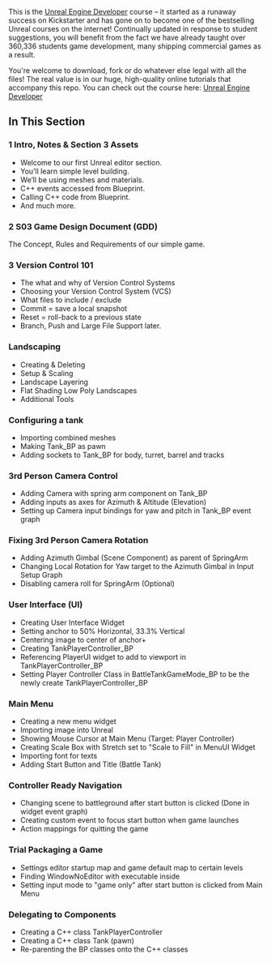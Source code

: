 This is the [Unreal Engine Developer]( http://gdev.tv/urcgithub) course – it started as a runaway success on Kickstarter and has gone on to become one of the bestselling Unreal courses on the internet! Continually updated in response to student suggestions, you will benefit from the fact we have already taught over 360,336 students game development, many shipping commercial games as a result.

You're welcome to download, fork or do whatever else legal with all the files! The real value is in our huge, high-quality online tutorials that accompany this repo. You can check out the course here: [Unreal Engine Developer]( http://gdev.tv/urcgithub)

## In This Section

### 1 Intro, Notes & Section 3 Assets ###

+ Welcome to our first Unreal editor section.
+ You’ll learn simple level building.
+ We’ll be using meshes and materials.
+ C++ events accessed from Blueprint.
+ Calling C++ code from Blueprint.
+ And much more.

### 2 S03 Game Design Document (GDD) ###

The Concept, Rules and Requirements of our simple game.

### 3 Version Control 101 ###

+ The what and why of Version Control Systems
+ Choosing your Version Control System (VCS)
+ What files to include / exclude
+ Commit = save a local snapshot
+ Reset = roll-back to a previous state
+ Branch, Push and Large File Support later.

### Landscaping

+ Creating & Deleting
+ Setup & Scaling
+ Landscape Layering
+ Flat Shading Low Poly Landscapes
+ Additional Tools

### Configuring a tank

+ Importing combined meshes
+ Making Tank_BP as pawn
+ Adding sockets to Tank_BP for body, turret, barrel and tracks

### 3rd Person Camera Control

+ Adding Camera with spring arm component on Tank_BP
+ Adding inputs as axes for Azimuth & Altitude (Elevation)
+ Setting up Camera input bindings for yaw and pitch in Tank_BP event graph

### Fixing 3rd Person Camera Rotation

+ Adding Azimuth Gimbal (Scene Component) as parent of SpringArm
+ Changing Local Rotation for Yaw target to the Azimuth Gimbal in Input Setup Graph
+ Disabling camera roll for SpringArm (Optional)

### User Interface (UI)

+ Creating User Interface Widget
+ Setting anchor to 50% Horizontal, 33.3% Vertical
+ Centering image to center of anchor+
+ Creating TankPlayerController_BP
+ Referencing PlayerUI widget to add to viewport in TankPlayerController_BP
+ Setting Player Controller Class in BattleTankGameMode_BP to be the newly create TankPlayerController_BP

### Main Menu

+ Creating a new menu widget
+ Importing image into Unreal
+ Showing Mouse Cursor at Main Menu (Target: Player Controller)
+ Creating Scale Box with Stretch set to "Scale to Fill" in MenuUI Widget
+ Importing font for texts
+ Adding Start Button and Title (Battle Tank)

### Controller Ready Navigation

+ Changing scene to battleground after start button is clicked (Done in widget event graph)
+ Creating custom event to focus start button when game launches
+ Action mappings for quitting the game

### Trial Packaging a Game

+ Settings editor startup map and game default map to certain levels
+ Finding WindowNoEditor with executable inside
+ Setting input mode to "game only" after start button is clicked from Main Menu

### Delegating to Components

+ Creating a C++ class TankPlayerController
+ Creating a C++ class Tank (pawn)
+ Re-parenting the BP classes onto the C++ classes
